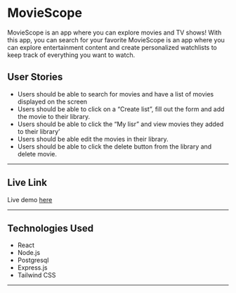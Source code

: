 # MovieScope

MovieScope is an app where you can explore movies and TV shows! With this app, you can search for your favorite MovieScope is an app where you can explore entertainment content and create personalized watchlists to keep track of everything you want to watch.


## User Stories

* Users should be able to search for movies and have a list of movies displayed on the screen
* Users should be able to click on a “Create list”, fill out the form and add the movie to their library.
* Users should be able to click the “My lisr” and view movies they added to their library’ 
* Users should be able edit the movies in their library.
* Users should be able to click the delete button from the library and delete movie.

---

## Live Link

Live demo [here](https://moviescope-frontend-3zkq8b3gv-makachikava.vercel.app/)


---

## Technologies Used

- React
- Node.js
- Postgresql
- Express.js
- Tailwind CSS
---
